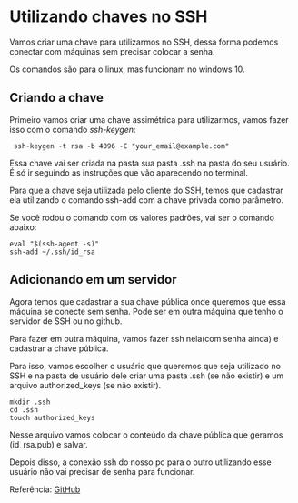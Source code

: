# Utilizando chaves no SSH

Vamos criar uma chave para utilizarmos no SSH, dessa forma podemos conectar com máquinas sem precisar colocar a senha.

Os comandos são para o linux, mas funcionam no windows 10.

## Criando a chave

Primeiro vamos criar uma chave assimétrica para utilizarmos, vamos fazer isso com o comando *ssh-keygen*:

```
 ssh-keygen -t rsa -b 4096 -C "your_email@example.com"
```

Essa chave vai ser criada na pasta sua pasta .ssh na pasta do seu usuário. É só ir seguindo as instruções que vão aparecendo no terminal.

Para que a chave seja utilizada pelo cliente do SSH, temos que cadastrar ela utilizando o comando ssh-add com a chave privada como parâmetro.

Se você rodou o comando com os valores padrões, vai ser o comando abaixo:

```
eval "$(ssh-agent -s)"
ssh-add ~/.ssh/id_rsa
```

## Adicionando em um servidor

Agora temos que cadastrar a sua chave pública onde queremos que essa máquina se conecte sem senha. Pode ser em outra máquina que tenho o servidor de SSH ou no github.

Para fazer em outra máquina, vamos fazer ssh nela(com senha ainda) e cadastrar a chave pública.

 Para isso, vamos escolher o usuário que queremos que seja utilizado no SSH e na pasta de usuário dele criar uma pasta .ssh (se não existir) e um arquivo authorized_keys (se não existir).

```
mkdir .ssh
cd .ssh
touch authorized_keys
```

Nesse arquivo vamos colocar o conteúdo da chave pública que geramos (id_rsa.pub) e salvar.

Depois disso, a conexão ssh do nosso pc para o outro utilizando esse usuário não vai precisar de senha para funcionar.


Referência: [GitHub](https://docs.github.com/pt/authentication/connecting-to-github-with-ssh/generating-a-new-ssh-key-and-adding-it-to-the-ssh-agent)